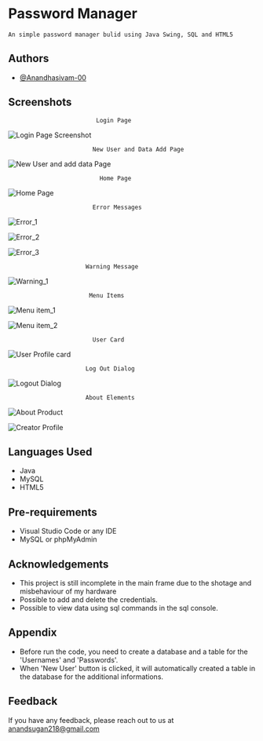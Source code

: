 

# Password Manager
    An simple password manager bulid using Java Swing, SQL and HTML5



## Authors

- [@Anandhasivam-00](https://www.github.com/Anandhasivam-00)


## Screenshots

                             Login Page

![Login Page Screenshot](https://github.com/AnandhaSivam-00/Simple-Password-Manager/assets/95125093/658b2f06-be7b-4709-a3a6-c4e933af1892)


                            New User and Data Add Page

![New User and add data Page](https://github.com/AnandhaSivam-00/Simple-Password-Manager/assets/95125093/ea7f446b-a2cb-4358-b1ad-288f36705111)

                              Home Page

![Home Page](https://github.com/AnandhaSivam-00/Simple-Password-Manager/assets/95125093/49033ea6-a531-4de6-9b3e-2c2b361078a5)


                            Error Messages

![Error_1](https://github.com/AnandhaSivam-00/Simple-Password-Manager/assets/95125093/242215dc-94ea-4c4d-8180-4966c8604b88)

![Error_2](https://github.com/AnandhaSivam-00/Simple-Password-Manager/assets/95125093/7e32eeec-a53e-4ab3-ada6-0933e75611e4)

![Error_3](https://github.com/AnandhaSivam-00/Simple-Password-Manager/assets/95125093/3e3a4670-b840-40e1-b141-ca8966db93b0)


                          Warning Message

![Warning_1](https://github.com/AnandhaSivam-00/Simple-Password-Manager/assets/95125093/252fca96-aeb4-4ad5-8962-295d7759579b)


                           Menu Items

![Menu item_1](https://github.com/AnandhaSivam-00/Simple-Password-Manager/assets/95125093/ddec3179-b51c-4421-acde-694e2be7ecc1)

![Menu item_2](https://github.com/AnandhaSivam-00/Simple-Password-Manager/assets/95125093/32756cab-c4d9-4df3-9cf9-6e0a6d885455)


                            User Card

![User Profile card](https://github.com/AnandhaSivam-00/Simple-Password-Manager/assets/95125093/e84959ab-b542-435e-84c0-53b09ef9ddb9)


                          Log Out Dialog

![Logout Dialog](https://github.com/AnandhaSivam-00/Simple-Password-Manager/assets/95125093/8c6af697-9ad2-4387-a541-c72a7548d381)


                          About Elements

![About Product](https://github.com/AnandhaSivam-00/Simple-Password-Manager/assets/95125093/a08963cb-cc58-4b3a-9405-af36937fec5e)

![Creator Profile](https://github.com/AnandhaSivam-00/Simple-Password-Manager/assets/95125093/9109fbe4-f23c-438d-a2bc-e038156deef1)



## Languages Used

 - Java
 - MySQL
 - HTML5



## Pre-requirements

 - Visual Studio Code or any IDE
 - MySQL or phpMyAdmin



## Acknowledgements

 - This project is still incomplete in the main frame due to the shotage and misbehaviour of my hardware
 - Possible to add and delete the credentials.
 - Possible to view data using sql commands in the sql console.


## Appendix

 - Before run the code, you need to create a database and a table for the 'Usernames' and 'Passwords'.
 - When 'New User' button is clicked, it will automatically created a table in the database for the additional informations.


## Feedback

If you have any feedback, please reach out to us at anandsugan218@gmail.com




